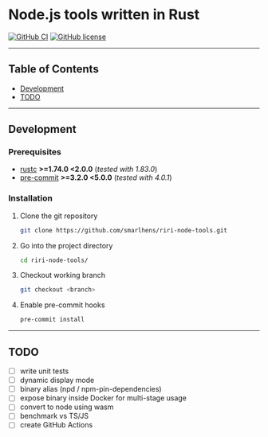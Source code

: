 # Node.js tools written in Rust

[![GitHub CI][github-ci-shield]][github-ci]
[![GitHub license][license-shield]][license]

---

## Table of Contents

- [Development][development]
- [TODO][todo]

---

## Development

### Prerequisites

- [rustc][rustc] **>=1.74.0 <2.0.0** (_tested with 1.83.0_)
- [pre-commit][pre-commit] **>=3.2.0 <5.0.0** (_tested with 4.0.1_)

### Installation

1. Clone the git repository

   ```bash
   git clone https://github.com/smarlhens/riri-node-tools.git
   ```

2. Go into the project directory

   ```bash
   cd riri-node-tools/
   ```

3. Checkout working branch

   ```bash
   git checkout <branch>
   ```

4. Enable pre-commit hooks

   ```bash
   pre-commit install
   ```

---

## TODO

- [ ] write unit tests
- [ ] dynamic display mode
- [ ] binary alias (npd / npm-pin-dependencies)
- [ ] expose binary inside Docker for multi-stage usage
- [ ] convert to node using wasm
- [ ] benchmark vs TS/JS
- [ ] create GitHub Actions

[development]: #development
[todo]: #todo
[pre-commit]: https://pre-commit.com/#install
[rustc]: https://www.rust-lang.org/tools/install
[license]: https://github.com/smarlhens/riri-node-tools
[license-shield]: https://img.shields.io/github/license/smarlhens/riri-node-tools
[github-ci]: https://github.com/smarlhens/riri-node-tools/actions/workflows/ci.yml
[github-ci-shield]: https://github.com/smarlhens/riri-node-tools/workflows/ci/badge.svg
